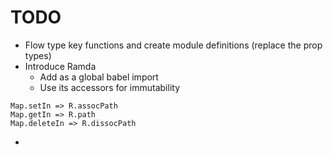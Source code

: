 # TODO
- Flow type key functions and create module definitions (replace the prop types) 
- Introduce Ramda
  - Add as a global babel import
  - Use its accessors for immutability
```
Map.setIn => R.assocPath
Map.getIn => R.path
Map.deleteIn => R.dissocPath
```

- 
